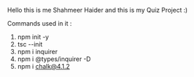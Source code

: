 Hello this is me Shahmeer Haider and this is my Quiz Project :)

Commands used in it :

1. npm init -y
2. tsc --init
3. npm i inquirer
4. npm i @types/inquirer -D
5. npm i chalk@4.1.2
